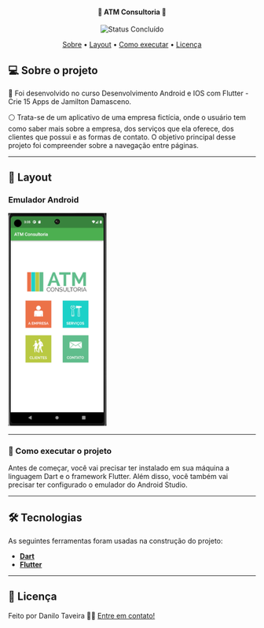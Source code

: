 <h4 align="center"> 
	🚧 ATM Consultoria 🚧
</h4>

<p align="center">
	<img alt="Status Concluído" src="https://img.shields.io/badge/STATUS-CONCLU%C3%8DDO-brightgreen">
</p>

<p align="center">
 <a href="#-sobre-o-projeto">Sobre</a> •
 <a href="#-layout">Layout</a> • 
 <a href="#-como-executar-o-projeto">Como executar</a> • 
 <a href="#user-content--licença">Licença</a>
</p>

## 💻 Sobre o projeto

📄 Foi desenvolvido no curso Desenvolvimento Android e IOS com Flutter -Crie 15 Apps de Jamilton Damasceno.

⚪ Trata-se de um aplicativo de uma empresa fictícia, onde o usuário tem como saber mais sobre a empresa, dos serviços que ela oferece, dos clientes que possui e as formas de contato. O objetivo principal desse projeto foi compreender sobre a navegação entre páginas.

---

## 🎨 Layout

### Emulador Android

<p align="start">
  <img alt="Nome do Projeto" title="Nome do Projeto" src="images/resultado.png" width="200px">
</p>

---

### 📍 Como executar o projeto

Antes de começar, você vai precisar ter instalado em sua máquina a linguagem Dart e o framework Flutter.
Além disso, você também vai precisar ter configurado o emulador do Android Studio.

---

## 🛠 Tecnologias

As seguintes ferramentas foram usadas na construção do projeto:

- **[Dart](https://dart.dev)**
- **[Flutter](https://flutter.dev)**

---

## 📝 Licença

Feito por Danilo Taveira 👋🏽 [Entre em contato!](https://www.linkedin.com/in/danilo-taveira/)
